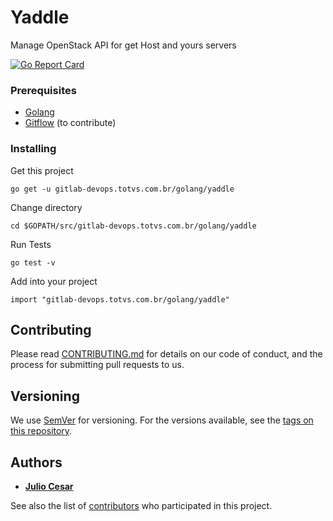 # Yaddle

Manage OpenStack API for get Host and yours servers 

[![Go Report Card](https://goreportcard.com/badge/github.com/totvs-cloud/yaddle)](https://goreportcard.com/report/github.com/totvs-cloud/yaddle)

### Prerequisites


* [Golang](https://github.com/golang/go) 
* [Gitflow](https://github.com/nvie/gitflow) (to contribute)


### Installing

Get this project

```
go get -u gitlab-devops.totvs.com.br/golang/yaddle
```

Change directory

```
cd $GOPATH/src/gitlab-devops.totvs.com.br/golang/yaddle
```

Run Tests

```
go test -v
```

Add into your project

```
import "gitlab-devops.totvs.com.br/golang/yaddle"
```

## Contributing

Please read [CONTRIBUTING.md](https://gitlab-devops.totvs.com.br/golang/yaddle/blob/master/CONTRIBUTING.md) for details on our code of conduct, and the process for submitting pull requests to us.

## Versioning

We use [SemVer](http://semver.org/) for versioning. For the versions available, see the [tags on this repository](https://gitlab-devops.totvs.com.br/golang/yaddle/tags). 

## Authors

* **[Julio Cesar](https://julioc98.github.io)**

See also the list of [contributors](https://gitlab-devops.totvs.com.br/golang/yaddle/graphs/feature%2Fmvp) who participated in this project.

